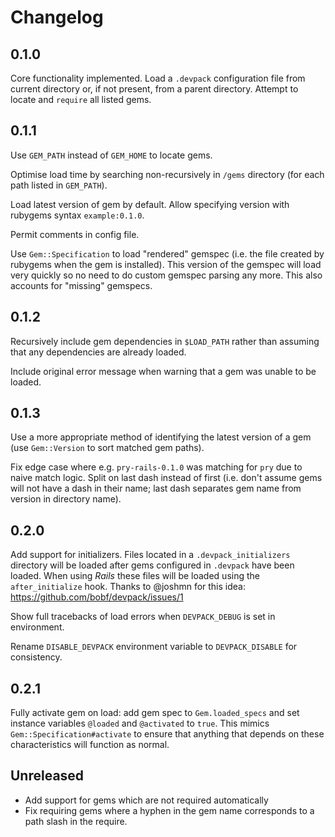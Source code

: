 # Changelog

## 0.1.0

Core functionality implemented. Load a `.devpack` configuration file from current directory or, if not present, from a parent directory. Attempt to locate and `require` all listed gems.

## 0.1.1

Use `GEM_PATH` instead of `GEM_HOME` to locate gems.

Optimise load time by searching non-recursively in `/gems` directory (for each path listed in `GEM_PATH`).

Load latest version of gem by default. Allow specifying version with rubygems syntax `example:0.1.0`.

Permit comments in config file.

Use `Gem::Specification` to load "rendered" gemspec (i.e. the file created by rubygems when the gem is installed).  This version of the gemspec will load very quickly so no need to do custom gemspec parsing any more. This also accounts for "missing" gemspecs.

## 0.1.2

Recursively include gem dependencies in `$LOAD_PATH` rather than assuming that any dependencies are already loaded.

Include original error message when warning that a gem was unable to be loaded.

## 0.1.3

Use a more appropriate method of identifying the latest version of a gem (use `Gem::Version` to sort matched gem paths).

Fix edge case where e.g. `pry-rails-0.1.0` was matching for `pry` due to naive match logic. Split on last dash instead of first (i.e. don't assume gems will not have a dash in their name; last dash separates gem name from version in directory name).

## 0.2.0

Add support for initializers. Files located in a `.devpack_initializers` directory will be loaded after gems configured in `.devpack` have been loaded. When using _Rails_ these files will be loaded using the `after_initialize` hook. Thanks to @joshmn for this idea: https://github.com/bobf/devpack/issues/1

Show full tracebacks of load errors when `DEVPACK_DEBUG` is set in environment.

Rename `DISABLE_DEVPACK` environment variable to `DEVPACK_DISABLE` for consistency.

## 0.2.1

Fully activate gem on load: add gem spec to `Gem.loaded_specs` and set instance variables `@loaded` and `@activated` to `true`. This mimics `Gem::Specification#activate` to ensure that anything that depends on these characteristics will function as normal.

## Unreleased

- Add support for gems which are not required automatically 
- Fix requiring gems where a hyphen in the gem name corresponds to a path slash in the require.
